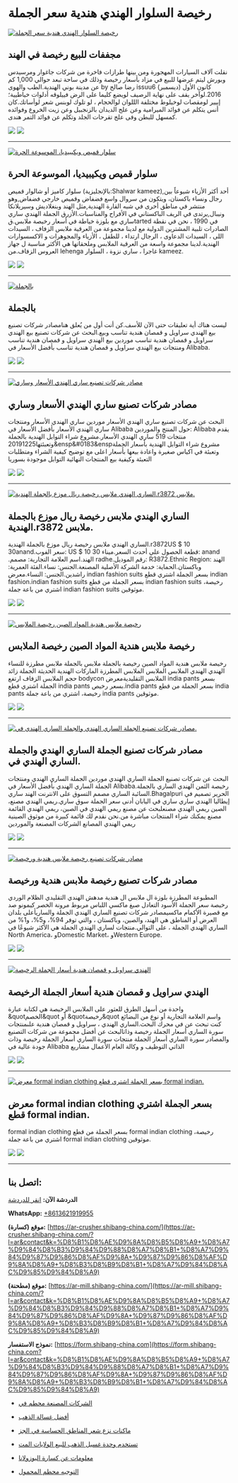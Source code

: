 # رخيصة السلوار الهندي هندية سعر الجملة

<a href="https://swt.shibang-china.com/?l=ar&img&k=%D8%B1%D8%AE%D9%8A%D8%B5%D8%A9+%D8%A7%D9%84%D8%B3%D9%84%D9%88%D8%A7%D8%B1+%D8%A7%D9%84%D9%87%D9%86%D8%AF%D9%8A+%D9%87%D9%86%D8%AF%D9%8A%D8%A9+%D8%B3%D8%B9%D8%B1+%D8%A7%D9%84%D8%AC%D9%85%D9%84%D8%A9" target="_blank">![رخيصة السلوار الهندي هندية سعر الجملة](http://static.shibang-china.com/all-800x300/1031.jpg)</a>

## مجففات للبيع رخيصة في الهند
نقلت آلاف السيارات المهجورة ومن بينها طرازات فاخرة من شركات جاغوار ومرسيدس وبورش ليتم عرضها للبيع في مزاد بأسعار رخيصة وذلك في ساحة تبعد حوالي 1,000 كم عن مدينة بوني الهندية.الطب والهوى by رضا صالح issuu6 كانون الأول (ديسمبر) 2016.لوآخر يقف على نهاية الرصيف لويضع كليما على الرض فييلوقه أدلوات خياطيية؛ إبيير لومقصات لوخيلوط مختلفة الللوان لوالحجام ، لو تلوك لوبنس شعر لوأساتك.كان أنس يتكلم عن فوائد الميرامية وعن علج الديدان بالزنجبيل وعن زيت الخروع وفوائده كمسهل للبطن وفى علج تقرحات الجلد وتكلم عن فوائد التمر هندى.


<a href="https://whatsapp.shibangsoft.com/WhatsApp.php" target="_blank" title="WhatsApp">![](http://static.shibang-china.com/icon/whatsapp.png)</a> <a href="https://swt.shibang-china.com/?l=ar&icon&k=%D8%B1%D8%AE%D9%8A%D8%B5%D8%A9+%D8%A7%D9%84%D8%B3%D9%84%D9%88%D8%A7%D8%B1+%D8%A7%D9%84%D9%87%D9%86%D8%AF%D9%8A+%D9%87%D9%86%D8%AF%D9%8A%D8%A9+%D8%B3%D8%B9%D8%B1+%D8%A7%D9%84%D8%AC%D9%85%D9%84%D8%A9" target="_blank">![](http://static.shibang-china.com/icon/chat-ar.png)</a>

---

<a href="https://swt.shibang-china.com/?l=ar&img&k=%D8%B1%D8%AE%D9%8A%D8%B5%D8%A9+%D8%A7%D9%84%D8%B3%D9%84%D9%88%D8%A7%D8%B1+%D8%A7%D9%84%D9%87%D9%86%D8%AF%D9%8A+%D9%87%D9%86%D8%AF%D9%8A%D8%A9+%D8%B3%D8%B9%D8%B1+%D8%A7%D9%84%D8%AC%D9%85%D9%84%D8%A9" target="_blank">![سلوار قميص ويكيبيديا، الموسوعة الحرة](http://static.shibang-china.com/all-800x300/567.jpg)</a>

## سلوار قميص ويكيبيديا، الموسوعة الحرة
سلوار كاميز أو شالوار قميص (بالإنجليزية:Shalwar kameez),أحد أكثر الأزياء شيوعاً بين رجال ونساء باكستان، ويتكون من سروال واسع فضفاض وقميص خارجي فضفاض,وهو منتشر في مناطق أخرى في شبه القارة الهندية,مثل الهند وبنغلاديش وسيريلانكا ونيبال,يرتدى في الريف الباكستاني في الأفراح والمناسبات.الأزرق الجملة الهندي ساري ساري مع بلوزة خياطة في أسعار رخيصة ملابس.قtarted في 1990 ، نحن في نقطة الصادرات تلبية المشترين الدولية مع لدينا مجموعة من العرقية ملابس الزفاف ، السيدات اللى ، السيدات الدعاوى ، الرجال ارتداء ، للطفل ، الأزياء والمجوهرات و الاكسسوارات الهندية.لدينا مجموعة واسعة من العرقية الملابس وملحقاتها هي الأكثر مناسبة ل جهاز العروس الزفاف.من lehenga غاجرا ، ساري نزوة ، السلوار kameez.


<a href="https://whatsapp.shibangsoft.com/WhatsApp.php" target="_blank" title="WhatsApp">![](http://static.shibang-china.com/icon/whatsapp.png)</a> <a href="https://swt.shibang-china.com/?l=ar&icon&k=%D8%B1%D8%AE%D9%8A%D8%B5%D8%A9+%D8%A7%D9%84%D8%B3%D9%84%D9%88%D8%A7%D8%B1+%D8%A7%D9%84%D9%87%D9%86%D8%AF%D9%8A+%D9%87%D9%86%D8%AF%D9%8A%D8%A9+%D8%B3%D8%B9%D8%B1+%D8%A7%D9%84%D8%AC%D9%85%D9%84%D8%A9" target="_blank">![](http://static.shibang-china.com/icon/chat-ar.png)</a>

---

<a href="https://swt.shibang-china.com/?l=ar&img&k=%D8%B1%D8%AE%D9%8A%D8%B5%D8%A9+%D8%A7%D9%84%D8%B3%D9%84%D9%88%D8%A7%D8%B1+%D8%A7%D9%84%D9%87%D9%86%D8%AF%D9%8A+%D9%87%D9%86%D8%AF%D9%8A%D8%A9+%D8%B3%D8%B9%D8%B1+%D8%A7%D9%84%D8%AC%D9%85%D9%84%D8%A9" target="_blank">![بالجملة](http://static.shibang-china.com/all-800x300/1224.jpg)</a>

## بالجملة
ليست هناك أية تعليقات حتى الآن للأسف.كن أنت أول من يُعلق هنامصادر شركات تصنيع بيع الهندي سراويل و قمصان هندية تناسب وبيع.البحث عن شركات تصنيع بيع الهندي سراويل و قمصان هندية تناسب موردين بيع الهندي سراويل و قمصان هندية تناسب ومنتجات بيع الهندي سراويل و قمصان هندية تناسب بأفضل الأسعار في Alibaba.


<a href="https://whatsapp.shibangsoft.com/WhatsApp.php" target="_blank" title="WhatsApp">![](http://static.shibang-china.com/icon/whatsapp.png)</a> <a href="https://swt.shibang-china.com/?l=ar&icon&k=%D8%B1%D8%AE%D9%8A%D8%B5%D8%A9+%D8%A7%D9%84%D8%B3%D9%84%D9%88%D8%A7%D8%B1+%D8%A7%D9%84%D9%87%D9%86%D8%AF%D9%8A+%D9%87%D9%86%D8%AF%D9%8A%D8%A9+%D8%B3%D8%B9%D8%B1+%D8%A7%D9%84%D8%AC%D9%85%D9%84%D8%A9" target="_blank">![](http://static.shibang-china.com/icon/chat-ar.png)</a>

---

<a href="https://swt.shibang-china.com/?l=ar&img&k=%D8%B1%D8%AE%D9%8A%D8%B5%D8%A9+%D8%A7%D9%84%D8%B3%D9%84%D9%88%D8%A7%D8%B1+%D8%A7%D9%84%D9%87%D9%86%D8%AF%D9%8A+%D9%87%D9%86%D8%AF%D9%8A%D8%A9+%D8%B3%D8%B9%D8%B1+%D8%A7%D9%84%D8%AC%D9%85%D9%84%D8%A9" target="_blank">![مصادر شركات تصنيع ساري الهندي الأسعار وساري](http://static.shibang-china.com/all-800x300/784.jpg)</a>

## مصادر شركات تصنيع ساري الهندي الأسعار وساري
البحث عن شركات تصنيع ساري الهندي الأسعار موردين ساري الهندي الأسعار ومنتجات ساري الهندي الأسعار بأفضل الأسعار في Alibaba حول المنتج والموردين: Alibaba يقدم منتجات 519 ساري الهندي الأسعار.مشروع شراء التوابل الهندية بالجملة وتعبئتها20191225&ensp&#0183&enspمشروع شراء التوابل الهندية بأسعار الجملة وتعبئة في اكياس صغيرة واعادة بيعها بأسعار اعلى مع توضيح كيفية الشراء ومتطلبات التعبئة وكيفية بيع المنتجات النهائية التوابل موجودة بسوريا


<a href="https://whatsapp.shibangsoft.com/WhatsApp.php" target="_blank" title="WhatsApp">![](http://static.shibang-china.com/icon/whatsapp.png)</a> <a href="https://swt.shibang-china.com/?l=ar&icon&k=%D8%B1%D8%AE%D9%8A%D8%B5%D8%A9+%D8%A7%D9%84%D8%B3%D9%84%D9%88%D8%A7%D8%B1+%D8%A7%D9%84%D9%87%D9%86%D8%AF%D9%8A+%D9%87%D9%86%D8%AF%D9%8A%D8%A9+%D8%B3%D8%B9%D8%B1+%D8%A7%D9%84%D8%AC%D9%85%D9%84%D8%A9" target="_blank">![](http://static.shibang-china.com/icon/chat-ar.png)</a>

---

<a href="https://swt.shibang-china.com/?l=ar&img&k=%D8%B1%D8%AE%D9%8A%D8%B5%D8%A9+%D8%A7%D9%84%D8%B3%D9%84%D9%88%D8%A7%D8%B1+%D8%A7%D9%84%D9%87%D9%86%D8%AF%D9%8A+%D9%87%D9%86%D8%AF%D9%8A%D8%A9+%D8%B3%D8%B9%D8%B1+%D8%A7%D9%84%D8%AC%D9%85%D9%84%D8%A9" target="_blank">![الساري الهندي ملابس رخيصة ريال موزع بالجملة الهندية.r3872 ملابس.](http://static.shibang-china.com/all-800x300/1110.jpg)</a>

## الساري الهندي ملابس رخيصة ريال موزع بالجملة الهندية.r3872 ملابس.
الساري الهندي ملابس رخيصة ريال موزع بالجملة الهندية.r3872US $ 10 30anand.سعر الفوب: US $ 10 30 قطعة الحصول علي أحدث السعر.ميناء: anand .الهند.اسم العلامة التجارية: مصمم radhe.رقم الموديل: R3872.Ethnic Region: الهند وباكستان.الحماية: خدمة الشركة الأصلية المصنعة.الجنس: نساء.الفئة العمرية: راشدين.الجنس: النساء.معرض indian fashion suits بسعر الجملة اشتري قطع indian fashion.indian fashion suits بسعر الجملة من قطع indian fashion suits رخيصة، اشتري من باعة جملة indian fashion suits موثوقين.


<a href="https://whatsapp.shibangsoft.com/WhatsApp.php" target="_blank" title="WhatsApp">![](http://static.shibang-china.com/icon/whatsapp.png)</a> <a href="https://swt.shibang-china.com/?l=ar&icon&k=%D8%B1%D8%AE%D9%8A%D8%B5%D8%A9+%D8%A7%D9%84%D8%B3%D9%84%D9%88%D8%A7%D8%B1+%D8%A7%D9%84%D9%87%D9%86%D8%AF%D9%8A+%D9%87%D9%86%D8%AF%D9%8A%D8%A9+%D8%B3%D8%B9%D8%B1+%D8%A7%D9%84%D8%AC%D9%85%D9%84%D8%A9" target="_blank">![](http://static.shibang-china.com/icon/chat-ar.png)</a>

---

<a href="https://swt.shibang-china.com/?l=ar&img&k=%D8%B1%D8%AE%D9%8A%D8%B5%D8%A9+%D8%A7%D9%84%D8%B3%D9%84%D9%88%D8%A7%D8%B1+%D8%A7%D9%84%D9%87%D9%86%D8%AF%D9%8A+%D9%87%D9%86%D8%AF%D9%8A%D8%A9+%D8%B3%D8%B9%D8%B1+%D8%A7%D9%84%D8%AC%D9%85%D9%84%D8%A9" target="_blank">![رخيصة ملابس هندية المواد الصين رخيصة الملابس](http://static.shibang-china.com/all-800x300/939.jpg)</a>

## رخيصة ملابس هندية المواد الصين رخيصة الملابس
رخيصة ملابس هندية المواد الصين رخيصة بالجملة ملابس بالجملة ملابس مطرزة للنساء الهندي الهندي الملابس الملابس الملابس المطرزة الماركات الهندية الحديثة الجملة زائد حجم الملابس الزفاف ارتفع bodycon الملابس التقليديةمعرض india pants بسعر الجملة اشتري قطع india pants بسعر رخيص.india pants بسعر الجملة من قطع india pants رخيصة، اشتري من باعة جملة india pants موثوقين.


<a href="https://whatsapp.shibangsoft.com/WhatsApp.php" target="_blank" title="WhatsApp">![](http://static.shibang-china.com/icon/whatsapp.png)</a> <a href="https://swt.shibang-china.com/?l=ar&icon&k=%D8%B1%D8%AE%D9%8A%D8%B5%D8%A9+%D8%A7%D9%84%D8%B3%D9%84%D9%88%D8%A7%D8%B1+%D8%A7%D9%84%D9%87%D9%86%D8%AF%D9%8A+%D9%87%D9%86%D8%AF%D9%8A%D8%A9+%D8%B3%D8%B9%D8%B1+%D8%A7%D9%84%D8%AC%D9%85%D9%84%D8%A9" target="_blank">![](http://static.shibang-china.com/icon/chat-ar.png)</a>

---

<a href="https://swt.shibang-china.com/?l=ar&img&k=%D8%B1%D8%AE%D9%8A%D8%B5%D8%A9+%D8%A7%D9%84%D8%B3%D9%84%D9%88%D8%A7%D8%B1+%D8%A7%D9%84%D9%87%D9%86%D8%AF%D9%8A+%D9%87%D9%86%D8%AF%D9%8A%D8%A9+%D8%B3%D8%B9%D8%B1+%D8%A7%D9%84%D8%AC%D9%85%D9%84%D8%A9" target="_blank">![مصادر شركات تصنيع الجملة الساري الهندي والجملة الساري الهندي في.](http://static.shibang-china.com/all-800x300/726.jpg)</a>

## مصادر شركات تصنيع الجملة الساري الهندي والجملة الساري الهندي في.
البحث عن شركات تصنيع الجملة الساري الهندي موردين الجملة الساري الهندي ومنتجات الجملة الساري الهندي بأفضل الأسعار في Alibaba.رخيصة الثمن الهندي الساري بالجملة السائبة الساري مصمم التسوق على الانترنت الهند ساري.Bhagalpuri الحرير تصميم في إيطاليا الهندي ساري ساري في اليابان أدنى سعر الجملة سوق ساري.ريمي الهندي مصنع، الصين ريمي الهندي مصنعلبحث عن مصنع ريمي الهندي في الصين، ريمي الهندي القائمة مصنع يمكنك شراء المنتجات مباشرة من.نحن نقدم لك قائمة كبيرة من موثوق الصينية ريمي الهندي المصانع الشركات المصنعة والموردين


<a href="https://whatsapp.shibangsoft.com/WhatsApp.php" target="_blank" title="WhatsApp">![](http://static.shibang-china.com/icon/whatsapp.png)</a> <a href="https://swt.shibang-china.com/?l=ar&icon&k=%D8%B1%D8%AE%D9%8A%D8%B5%D8%A9+%D8%A7%D9%84%D8%B3%D9%84%D9%88%D8%A7%D8%B1+%D8%A7%D9%84%D9%87%D9%86%D8%AF%D9%8A+%D9%87%D9%86%D8%AF%D9%8A%D8%A9+%D8%B3%D8%B9%D8%B1+%D8%A7%D9%84%D8%AC%D9%85%D9%84%D8%A9" target="_blank">![](http://static.shibang-china.com/icon/chat-ar.png)</a>

---

<a href="https://swt.shibang-china.com/?l=ar&img&k=%D8%B1%D8%AE%D9%8A%D8%B5%D8%A9+%D8%A7%D9%84%D8%B3%D9%84%D9%88%D8%A7%D8%B1+%D8%A7%D9%84%D9%87%D9%86%D8%AF%D9%8A+%D9%87%D9%86%D8%AF%D9%8A%D8%A9+%D8%B3%D8%B9%D8%B1+%D8%A7%D9%84%D8%AC%D9%85%D9%84%D8%A9" target="_blank">![مصادر شركات تصنيع رخيصة ملابس هندية ورخيصة](http://static.shibang-china.com/all-800x300/1207.jpg)</a>

## مصادر شركات تصنيع رخيصة ملابس هندية ورخيصة
المطبوعة المطرزة بلوزة ال ملابس ال هندية مدهش الهندي التقليدي الظلام الوردي رخيصة سعر الجملة الأسود التعادل صبغ ماكسي اللباس مربوط مرونة الخصر كيمونو صد مع قصيرة الأكمام ماكسيمصادر شركات تصنيع الساري الهندي الجملة والساريأعلى بلدان العرض أو المناطق هي الهند، والصين، وباكستان ، والتي توفر 94%، و5%، و1% من الساري الهندي الجملة ، على التوالي.منتجات لساري الهندي الجملة هي الأكثر شيوعًا في North America، وDomestic Market، وWestern Europe.


<a href="https://whatsapp.shibangsoft.com/WhatsApp.php" target="_blank" title="WhatsApp">![](http://static.shibang-china.com/icon/whatsapp.png)</a> <a href="https://swt.shibang-china.com/?l=ar&icon&k=%D8%B1%D8%AE%D9%8A%D8%B5%D8%A9+%D8%A7%D9%84%D8%B3%D9%84%D9%88%D8%A7%D8%B1+%D8%A7%D9%84%D9%87%D9%86%D8%AF%D9%8A+%D9%87%D9%86%D8%AF%D9%8A%D8%A9+%D8%B3%D8%B9%D8%B1+%D8%A7%D9%84%D8%AC%D9%85%D9%84%D8%A9" target="_blank">![](http://static.shibang-china.com/icon/chat-ar.png)</a>

---

<a href="https://swt.shibang-china.com/?l=ar&img&k=%D8%B1%D8%AE%D9%8A%D8%B5%D8%A9+%D8%A7%D9%84%D8%B3%D9%84%D9%88%D8%A7%D8%B1+%D8%A7%D9%84%D9%87%D9%86%D8%AF%D9%8A+%D9%87%D9%86%D8%AF%D9%8A%D8%A9+%D8%B3%D8%B9%D8%B1+%D8%A7%D9%84%D8%AC%D9%85%D9%84%D8%A9" target="_blank">![الهندي سراويل و قمصان هندية أسعار الجملة الرخيصة](http://static.shibang-china.com/all-800x300/935.jpg)</a>

## الهندي سراويل و قمصان هندية أسعار الجملة الرخيصة
واحدة من أسهل الطرق للعثور على الملابس الرخيصة هي لكتابة عبارة &quotالخصم&quot أو &quotرخيصة&quot واسم العلامة التجارية أو نوع من البضائع كنت تبحث عن في محرك البحث.الساري الهندي ، سراويل و قمصان هندية علىمنتجات سورة الساري أسعار الجملة رخيصة وذاتالبحث عن أفضل مجموعة من شركات التصنيع والمصادر سورة الساري أسعار الجملة منتجات سورة الساري أسعار الجملة رخيصة وذات جودة عالية في Alibaba الذاتي التوظيف و وكالة العام الأعمال مشاريع


<a href="https://whatsapp.shibangsoft.com/WhatsApp.php" target="_blank" title="WhatsApp">![](http://static.shibang-china.com/icon/whatsapp.png)</a> <a href="https://swt.shibang-china.com/?l=ar&icon&k=%D8%B1%D8%AE%D9%8A%D8%B5%D8%A9+%D8%A7%D9%84%D8%B3%D9%84%D9%88%D8%A7%D8%B1+%D8%A7%D9%84%D9%87%D9%86%D8%AF%D9%8A+%D9%87%D9%86%D8%AF%D9%8A%D8%A9+%D8%B3%D8%B9%D8%B1+%D8%A7%D9%84%D8%AC%D9%85%D9%84%D8%A9" target="_blank">![](http://static.shibang-china.com/icon/chat-ar.png)</a>

---

<a href="https://swt.shibang-china.com/?l=ar&img&k=%D8%B1%D8%AE%D9%8A%D8%B5%D8%A9+%D8%A7%D9%84%D8%B3%D9%84%D9%88%D8%A7%D8%B1+%D8%A7%D9%84%D9%87%D9%86%D8%AF%D9%8A+%D9%87%D9%86%D8%AF%D9%8A%D8%A9+%D8%B3%D8%B9%D8%B1+%D8%A7%D9%84%D8%AC%D9%85%D9%84%D8%A9" target="_blank">![معرض formal indian clothing بسعر الجملة اشتري قطع formal indian.](http://static.shibang-china.com/all-800x300/174.jpg)</a>

## معرض formal indian clothing بسعر الجملة اشتري قطع formal indian.
formal indian clothing بسعر الجملة من قطع formal indian clothing رخيصة، اشتري من باعة جملة formal indian clothing موثوقين.

<a href="https://whatsapp.shibangsoft.com/WhatsApp.php" target="_blank" title="WhatsApp">![](http://static.shibang-china.com/icon/whatsapp.png)</a> <a href="https://swt.shibang-china.com/?l=ar&icon&k=%D8%B1%D8%AE%D9%8A%D8%B5%D8%A9+%D8%A7%D9%84%D8%B3%D9%84%D9%88%D8%A7%D8%B1+%D8%A7%D9%84%D9%87%D9%86%D8%AF%D9%8A+%D9%87%D9%86%D8%AF%D9%8A%D8%A9+%D8%B3%D8%B9%D8%B1+%D8%A7%D9%84%D8%AC%D9%85%D9%84%D8%A9" target="_blank">![](http://static.shibang-china.com/icon/chat-ar.png)</a>

---
## اتصل بنا:

**الدردشة الآن:** [انقر للدردشة](https://swt.shibang-china.com?l=ar&contact&k=%D8%B1%D8%AE%D9%8A%D8%B5%D8%A9+%D8%A7%D9%84%D8%B3%D9%84%D9%88%D8%A7%D8%B1+%D8%A7%D9%84%D9%87%D9%86%D8%AF%D9%8A+%D9%87%D9%86%D8%AF%D9%8A%D8%A9+%D8%B3%D8%B9%D8%B1+%D8%A7%D9%84%D8%AC%D9%85%D9%84%D8%A9)

**WhatsApp:**  [+8613621919955](https://whatsapp.shibangsoft.com/WhatsApp.php)

**موقع (كسارة):** [https://ar-crusher.shibang-china.com/](https://ar-crusher.shibang-china.com/?l=ar&contact&k=%D8%B1%D8%AE%D9%8A%D8%B5%D8%A9+%D8%A7%D9%84%D8%B3%D9%84%D9%88%D8%A7%D8%B1+%D8%A7%D9%84%D9%87%D9%86%D8%AF%D9%8A+%D9%87%D9%86%D8%AF%D9%8A%D8%A9+%D8%B3%D8%B9%D8%B1+%D8%A7%D9%84%D8%AC%D9%85%D9%84%D8%A9)

**موقع (مطحنة):** [https://ar-mill.shibang-china.com/](https://ar-mill.shibang-china.com/?l=ar&contact&k=%D8%B1%D8%AE%D9%8A%D8%B5%D8%A9+%D8%A7%D9%84%D8%B3%D9%84%D9%88%D8%A7%D8%B1+%D8%A7%D9%84%D9%87%D9%86%D8%AF%D9%8A+%D9%87%D9%86%D8%AF%D9%8A%D8%A9+%D8%B3%D8%B9%D8%B1+%D8%A7%D9%84%D8%AC%D9%85%D9%84%D8%A9)

**نموذج الاستفسار:** [https://form.shibang-china.com](https://form.shibang-china.com?l=ar&contact&k=%D8%B1%D8%AE%D9%8A%D8%B5%D8%A9+%D8%A7%D9%84%D8%B3%D9%84%D9%88%D8%A7%D8%B1+%D8%A7%D9%84%D9%87%D9%86%D8%AF%D9%8A+%D9%87%D9%86%D8%AF%D9%8A%D8%A9+%D8%B3%D8%B9%D8%B1+%D8%A7%D9%84%D8%AC%D9%85%D9%84%D8%A9)

* [الشركات المصنعة محطم في](../25/%D8%A7%D9%84%D8%B4%D8%B1%D9%83%D8%A7%D8%AA%20%D8%A7%D9%84%D9%85%D8%B5%D9%86%D8%B9%D8%A9%20%D9%85%D8%AD%D8%B7%D9%85%20%D9%81%D9%8A.md)

* [أفضل غسالة الذهب](../24/%D8%A3%D9%81%D8%B6%D9%84%20%D8%BA%D8%B3%D8%A7%D9%84%D8%A9%20%D8%A7%D9%84%D8%B0%D9%87%D8%A8.md)

* [ماكنات نزع شعر المناطق الحساسة في الجز](../21/%D9%85%D8%A7%D9%83%D9%86%D8%A7%D8%AA%20%D9%86%D8%B2%D8%B9%20%D8%B4%D8%B9%D8%B1%20%D8%A7%D9%84%D9%85%D9%86%D8%A7%D8%B7%D9%82%20%D8%A7%D9%84%D8%AD%D8%B3%D8%A7%D8%B3%D8%A9%20%D9%81%D9%8A%20%D8%A7%D9%84%D8%AC%D8%B2.md)

* [تستخدم وحدة غسيل الذهب للبيع الولايات المت](../24/%D8%AA%D8%B3%D8%AA%D8%AE%D8%AF%D9%85%20%D9%88%D8%AD%D8%AF%D8%A9%20%D8%BA%D8%B3%D9%8A%D9%84%20%D8%A7%D9%84%D8%B0%D9%87%D8%A8%20%D9%84%D9%84%D8%A8%D9%8A%D8%B9%20%D8%A7%D9%84%D9%88%D9%84%D8%A7%D9%8A%D8%A7%D8%AA%20%D8%A7%D9%84%D9%85%D8%AA.md)

* [معلومات عن كسارة البوزولانا](../21/%D9%85%D8%B9%D9%84%D9%88%D9%85%D8%A7%D8%AA%20%D8%B9%D9%86%20%D9%83%D8%B3%D8%A7%D8%B1%D8%A9%20%D8%A7%D9%84%D8%A8%D9%88%D8%B2%D9%88%D9%84%D8%A7%D9%86%D8%A7.md)

* [التوجيه محطم المحمول](../25/%D8%A7%D9%84%D8%AA%D9%88%D8%AC%D9%8A%D9%87%20%D9%85%D8%AD%D8%B7%D9%85%20%D8%A7%D9%84%D9%85%D8%AD%D9%85%D9%88%D9%84.md)